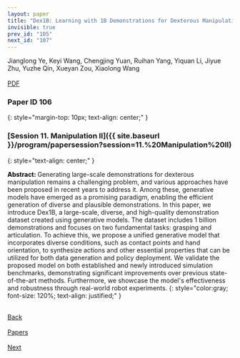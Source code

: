 ```yaml
---
layout: paper
title: "Dex1B: Learning with 1B Demonstrations for Dexterous Manipulation"
invisible: true
prev_id: "105"
next_id: "107"
---
```

<div class="paper-authors">
  <div class="paper-author-box">
    <div class="paper-author-name">Jianglong Ye, Keyi Wang, Chengjing Yuan, Ruihan Yang, Yiquan Li, Jiyue Zhu, Yuzhe Qin, Xueyan Zou, Xiaolong Wang</div>
    <div class="paper-author-uni"></div>
  </div>
</div>

<div class="paper-pdf-modern">
  <div class="paper-menu-icon">
    <a href="https://www.roboticsproceedings.org/rss21/p106.pdf" title="Download PDF" target="_blank">
      <i class="fa fa-file-pdf-o"></i><br>
      <span class="paper-menu-label">PDF</span>
    </a>
  </div>
</div>

### Paper ID 106
{: style="margin-top: 10px; text-align: center;" }

### [Session 11. Manipulation II]({{ site.baseurl }}/program/papersession?session=11.%20Manipulation%20II)
{: style="text-align: center;" }

<b style="color: black;">Abstract: </b>Generating large-scale demonstrations for dexterous manipulation remains a challenging problem, and various approaches have been proposed in recent years to address it. Among these, generative models have emerged as a promising paradigm, enabling the efficient generation of diverse and plausible demonstrations. In this paper, we introduce Dex1B, a large-scale, diverse, and high-quality demonstration dataset created using generative models. The dataset includes 1 billion demonstrations and focuses on two fundamental tasks: grasping and articulation. To achieve this, we propose a unified generative model that incorporates diverse conditions, such as contact points and hand orientation, to synthesize actions and other essential properties that can be utilized for both data generation and policy deployment. We validate the proposed model on both established and newly introduced simulation benchmarks, demonstrating significant improvements over previous state-of-the-art methods. Furthermore, we showcase the model's effectiveness and robustness through real-world robot experiments.
{: style="color:gray; font-size: 120%; text-align: justified;" }

<div class="paper-menu">
  <div class="paper-menu-inner">
    <a href="{{ site.baseurl }}/program/papers/105/" title="Previous Paper">
            <div class="paper-menu-icon">
                <i class="fa fa-chevron-left"></i><br>
                <span class="paper-menu-label">Back</span>
            </div>
        </a>
    <a href="{{ site.baseurl }}/program/papers" title="All Papers">
      <div class="paper-menu-icon">
        <i class="fa fa-list"></i><br>
        <span class="paper-menu-label">Papers</span>
      </div>
    </a>
    <a href="{{ site.baseurl }}/program/papers/107/" title="Next Paper">
            <div class="paper-menu-icon">
                <i class="fa fa-chevron-right"></i><br>
                <span class="paper-menu-label">Next</span>
            </div>
        </a>
  </div>
</div>
